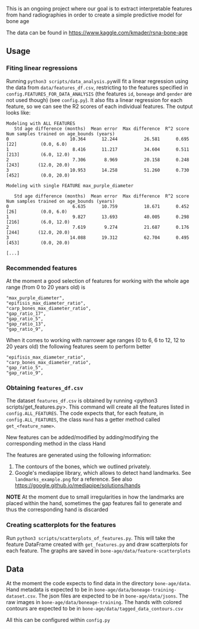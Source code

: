 This is an ongoing project where our goal is to extract interpretable features from hand radiographies in order to create a simple predictive model for bone age

The data can be found in <https://www.kaggle.com/kmader/rsna-bone-age>

## Usage

### Fiting linear regressions
Running `python3 scripts/data_analysis.py`will fit a linear regression using the data from `data/features_df.csv`, restricting to the features specified in `config.FEATURES_FOR_DATA_ANALYSIS` (the features `id`, `boneage` and `gender` are not used though) (see `config.py`). It also fits a linear regression for each feature, so we can see the R2 scores of each individual features. The output looks like:

    Modeling with ALL FEATURES
       Std age difference (months)  Mean error  Max difference  R^2 score Num samples trained on age_bounds (years)
    0                       10.364      12.244          26.581      0.695                   [22]         (0.0, 6.0)
    1                        8.416      11.217          34.604      0.511                  [213]        (6.0, 12.0)
    2                        7.306       8.969          20.158      0.248                  [243]       (12.0, 20.0)
    3                       10.953      14.258          51.260      0.730                  [452]        (0.0, 20.0)
    
    Modeling with single FEATURE max_purple_diameter
    
       Std age difference (months)  Mean error  Max difference  R^2 score Num samples trained on age_bounds (years)
    0                        6.635      10.759          18.671      0.452                   [26]         (0.0, 6.0)
    1                        9.827      13.693          40.005      0.298                  [216]        (6.0, 12.0)
    2                        7.619       9.274          21.687      0.176                  [244]       (12.0, 20.0)
    3                       14.088      19.312          62.704      0.495                  [453]        (0.0, 20.0)
    
    [...]

### Recommended features

At the moment a good selection of features for working with the whole age range (from 0 to 20 years old) is 

    "max_purple_diameter",
    "epifisis_max_diameter_ratio",
    "carp_bones_max_diameter_ratio",
    "gap_ratio_17",
    "gap_ratio_5",
    "gap_ratio_13",
    "gap_ratio_9",

When it comes to working with narrower age ranges (0 to 6, 6 to 12, 12 to 20 years old) the following features seem to perform better

    "epifisis_max_diameter_ratio",
    "carp_bones_max_diameter_ratio",
    "gap_ratio_5",
    "gap_ratio_9",
### Obtaining `features_df.csv`

The dataset `features_df.csv` is obtained by running <python3 scripts/get_features.py>. This command will create all the features listed in `config.ALL_FEATURES`. The code expects that, for each feature, in `config.ALL_FEATURES`, the class `Hand` has a getter method called `get_<feature_name>`.

New features can be added/modified by adding/modifying the corresponding method in the class Hand

The features are generated using the following information:
1. The contours of the bones, which we outlined privately.
2. Google's mediapipe library, which allows to detect hand landmarks. See `landmarks_example.png` for a reference. See also <https://google.github.io/mediapipe/solutions/hands>

**NOTE** At the moment due to small irregularities in how the landmarks are placed within the hand, sometimes the gap features fail to generate and thus the corresponding hand is discarded

### Creating scatterplots for the features

Run `python3 scripts/scatterplots_of_features.py`. This will take the feature DataFrame created with `get_features.py` and draw scatterplots for each feature. The graphs are saved in `bone-age/data/feature-scatterplots`


## Data

At the moment the code expects to find data in the directory `bone-age/data`. Hand metadata is expected to be in `bone-age/data/boneage-training-dataset.csv`. The json files are expected to be in `bone-age/data/jsons`. The raw images in `bone-age/data/boneage-training`. The hands with colored contours are expected to be in `bone-age/data/tagged_data_contours.csv`

All this can be configured within `config.py`
